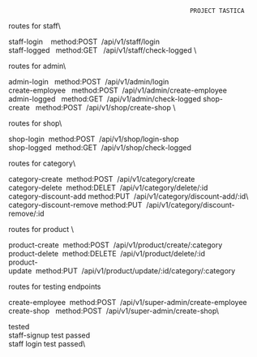                                                       PROJECT TASTICA


 routes for staff\

 staff-login &nbsp;&nbsp; method:POST&nbsp;&nbsp;/api/v1/staff/login \
 staff-logged &nbsp;&nbsp;method:GET &nbsp;&nbsp;/api/v1/staff/check-logged \


 routes for admin\

 admin-login&nbsp;&nbsp;&nbsp;method:POST&nbsp;&nbsp;/api/v1/admin/login \
 create-employee&nbsp;&nbsp;  method:POST&nbsp;&nbsp;/api/v1/admin/create-employee \
 admin-logged&nbsp;&nbsp;&nbsp;method:GET&nbsp;&nbsp;/api/v1/admin/check-logged
 shop-create&nbsp;&nbsp;&nbsp;method:POST&nbsp;&nbsp;/api/v1/shop/create-shop \

 routes for shop\

 shop-login&nbsp;&nbsp;method:POST&nbsp;&nbsp;/api/v1/shop/login-shop \
 shop-logged&nbsp;&nbsp;method:GET&nbsp;&nbsp;/api/v1/shop/check-logged 


 routes for category\

 category-create&nbsp;&nbsp;method:POST&nbsp;&nbsp;/api/v1/category/create\
 category-delete&nbsp;&nbsp;method:DELET&nbsp;&nbsp;/api/v1/category/delete/:id  \
 category-discount-add&nbsp;method:PUT&nbsp;&nbsp;/api/v1/category/discount-add/:id\ 
 category-discount-remove&nbsp;method:PUT&nbsp;&nbsp;/api/v1/category/discount-remove/:id 
 
 routes for product \
 
 product-create&nbsp;&nbsp;method:POST&nbsp;&nbsp;/api/v1/product/create/:category\
 product-delete&nbsp;&nbsp;method:DELETE&nbsp;&nbsp;/api/v1/product/delete/:id\
 product-update&nbsp;&nbsp;method:PUT&nbsp;&nbsp;/api/v1/product/update/:id/category/:category

 routes for testing endpoints 

 create-employee&nbsp;&nbsp;method:POST&nbsp;&nbsp;/api/v1/super-admin/create-employee\
 create-shop&nbsp;&nbsp;&nbsp;method:POST&nbsp;&nbsp;/api/v1/super-admin/create-shop\

 tested \
 staff-signup test passed\
 staff login test passed\



